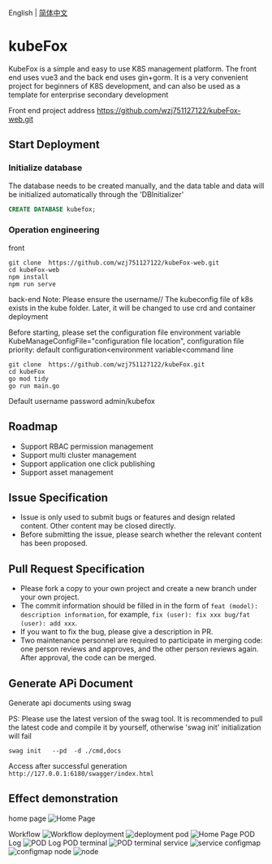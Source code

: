 English | [简体中文](./README.md)
# kubeFox
KubeFox is a simple and easy to use K8S management platform. The front end uses vue3 and the back end uses gin+gorm. It is a very convenient project for beginners of K8S development, and can also be used as a template for enterprise secondary development

Front end project address https://github.com/wzj751127122/kubeFox-web.git
## Start Deployment
### Initialize database
The database needs to be created manually, and the data table and data will be initialized automatically through the 'DBInitializer'
```sql
CREATE DATABASE kubefox;
```
### Operation engineering
front
```shell
git clone  https://github.com/wzj751127122/kubeFox-web.git
cd kubeFox-web
npm install
npm run serve
```
back-end
Note: Please ensure the username// The kubeconfig file of k8s exists in the kube folder. Later, it will be changed to use crd and container deployment

Before starting, please set the configuration file environment variable KubeManageConfigFile="configuration file location", configuration file priority: default configuration<environment variable<command line
```
git clone  https://github.com/wzj751127122/kubeFox.git
cd kubeFox
go mod tidy
go run main.go
```
Default username password admin/kubefox
## Roadmap
- Support RBAC permission management
- Support multi cluster management
- Support application one click publishing
- Support asset management
## Issue Specification
- Issue is only used to submit bugs or features and design related content. Other content may be closed directly.
- Before submitting the issue, please search whether the relevant content has been proposed.
## Pull Request Specification
- Please fork a copy to your own project and create a new branch under your own project.
- The commit information should be filled in in the form of `feat (model): description information`, for example, `fix (user): fix xxx bug/fat (user): add xxx`.
- If you want to fix the bug, please give a description in PR.
- Two maintenance personnel are required to participate in merging code: one person reviews and approves, and the other person reviews again. After approval, the code can be merged.
## Generate APi Document
Generate api documents using swag

PS: Please use the latest version of the swag tool. It is recommended to pull the latest code and compile it by yourself, otherwise 'swag init' initialization will fail
```shell
swag init   --pd  -d ./cmd,docs
```
Access after successful generation `http://127.0.0.1:6180/swagger/index.html`
## Effect demonstration
home page
![Home Page](./img/dashboard.jpg?raw=true )

Workflow
![Workflow](./img/wordflow.jpg?raw=true )
deployment
![deployment](./img/deployment.jpg?raw=true )
pod
![Home Page](./img/pod.jpg?raw=true )
POD Log
![POD Log](./img/pod_log.jpg?raw=true )
POD terminal
![POD terminal](./img/pod_ter.jpg?raw=true )
service
![service]( ./img/service.jpg?raw=true )
configmap
![configmap]( ./img/cm_detail.jpg?raw=true )
node
![node]( ./img/node.jpg?raw=true )